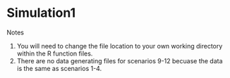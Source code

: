 # Simulation1


Notes
1. You will need to change the file location to your own working directory within the R function files.
2. There are no data generating files for scenarios 9-12 becuase the data is the same as scenarios 1-4.
